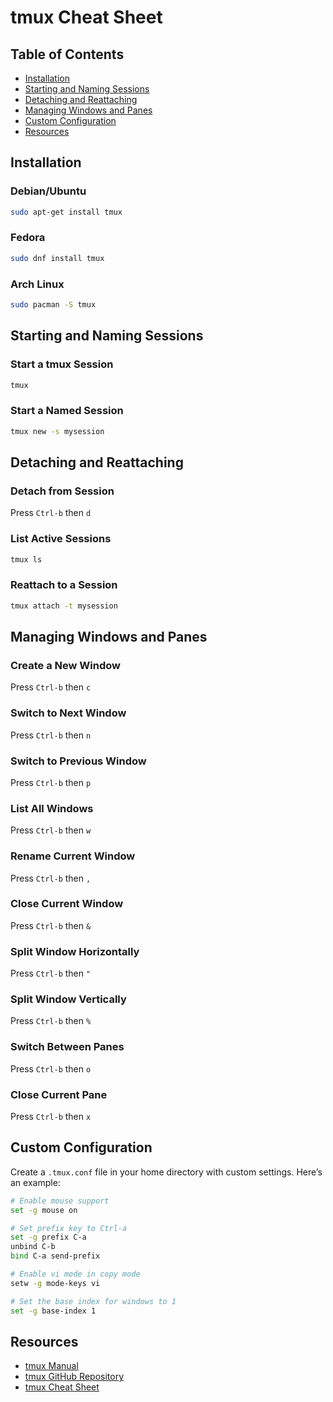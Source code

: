 # tmux Cheat Sheet

## Table of Contents
- [Installation](#installation)
- [Starting and Naming Sessions](#starting-and-naming-sessions)
- [Detaching and Reattaching](#detaching-and-reattaching)
- [Managing Windows and Panes](#managing-windows-and-panes)
- [Custom Configuration](#custom-configuration)
- [Resources](#resources)

## Installation
### Debian/Ubuntu
```bash
sudo apt-get install tmux
```
### Fedora
```bash
sudo dnf install tmux
```
### Arch Linux
```bash
sudo pacman -S tmux
```

## Starting and Naming Sessions
### Start a tmux Session
```bash
tmux
```
### Start a Named Session
```bash
tmux new -s mysession
```

## Detaching and Reattaching
### Detach from Session
Press `Ctrl-b` then `d`

### List Active Sessions
```bash
tmux ls
```

### Reattach to a Session
```bash
tmux attach -t mysession
```

## Managing Windows and Panes
### Create a New Window
Press `Ctrl-b` then `c`

### Switch to Next Window
Press `Ctrl-b` then `n`

### Switch to Previous Window
Press `Ctrl-b` then `p`

### List All Windows
Press `Ctrl-b` then `w`

### Rename Current Window
Press `Ctrl-b` then `,`

### Close Current Window
Press `Ctrl-b` then `&`

### Split Window Horizontally
Press `Ctrl-b` then `"`

### Split Window Vertically
Press `Ctrl-b` then `%`

### Switch Between Panes
Press `Ctrl-b` then `o`

### Close Current Pane
Press `Ctrl-b` then `x`

## Custom Configuration
Create a `.tmux.conf` file in your home directory with custom settings. Here’s an example:
```bash
# Enable mouse support
set -g mouse on

# Set prefix key to Ctrl-a
set -g prefix C-a
unbind C-b
bind C-a send-prefix

# Enable vi mode in copy mode
setw -g mode-keys vi

# Set the base index for windows to 1
set -g base-index 1
```

## Resources
- [tmux Manual](https://man7.org/linux/man-pages/man1/tmux.1.html)
- [tmux GitHub Repository](https://github.com/tmux/tmux)
- [tmux Cheat Sheet](https://tmuxcheatsheet.com/)
